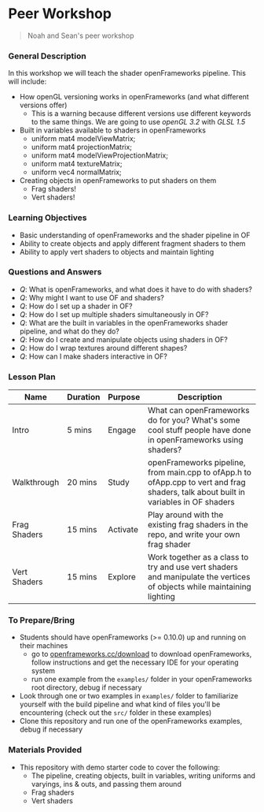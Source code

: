 # Peer Workshop

> Noah and Sean's peer workshop

### General Description

In this workshop we will teach the shader openFrameworks pipeline. This will include:

* How openGL versioning works in openFrameworks (and what different versions offer)
	* This is a warning because different versions use different keywords to the same things. We are going to use *openGL 3.2* with *GLSL 1.5*
* Built in variables available to shaders in openFrameworks
	* uniform mat4 modelViewMatrix;
	* uniform mat4 projectionMatrix;
	* uniform mat4 modelViewProjectionMatrix;
	* uniform mat4 textureMatrix;
	* uniform vec4 normalMatrix;
* Creating objects in openFrameworks to put shaders on them
	* Frag shaders!
	* Vert shaders!

### Learning Objectives

* Basic understanding of openFrameworks and the shader pipeline in OF
* Ability to create objects and apply different fragment shaders to them
* Ability to apply vert shaders to objects and maintain lighting


### Questions and Answers

* _Q_: What is openFrameworks, and what does it have to do with shaders?
* _Q_: Why might I want to use OF and shaders?
* _Q_: How do I set up a shader in OF?
* _Q_: How do I set up multiple shaders simultaneously in OF?
* _Q_: What are the built in variables in the openFrameworks shader pipeline, and what do they do?
* _Q_: How do I create and manipulate objects using shaders in OF?
* _Q_: How do I wrap textures around different shapes?
* _Q_: How can I make shaders interactive in OF?

### Lesson Plan

| Name | Duration | Purpose | Description |
| ---- | ---- | ---- | ---- |
| Intro | 5 mins | Engage | What can openFrameworks do for you? What's some cool stuff people have done in openFrameworks using shaders? |
| Walkthrough | 20 mins | Study | openFrameworks pipeline, from main.cpp to ofApp.h to ofApp.cpp to vert and frag shaders, talk about built in variables in OF shaders |
| Frag Shaders | 15 mins | Activate | Play around with the existing frag shaders in the repo, and write your own frag shader  |
| Vert Shaders | 15 mins | Explore | Work together as a class to try and use vert shaders and manipulate the vertices of objects while maintaining lighting |


### To Prepare/Bring

* Students should have openFrameworks (>= 0.10.0) up and running on their machines
	* go to [openframeworks.cc/download](https://openframeworks.cc/download/) to download openFrameworks, follow instructions and get the necessary IDE for your operating system
	* run one example from the `examples/` folder in your openFrameworks root directory, debug if necessary
* Look through one or two examples in `examples/` folder to familiarize yourself with the build pipeline and what kind of files you'll be encountering (check out the `src/` folder in these examples)
* Clone this repository and run one of the openFrameworks examples, debug if necessary

### Materials Provided

* This repository with demo starter code to cover the following:
	* The pipeline, creating objects, built in variables, writing uniforms and varyings, ins & outs, and passing them around
	* Frag shaders
	* Vert shaders

